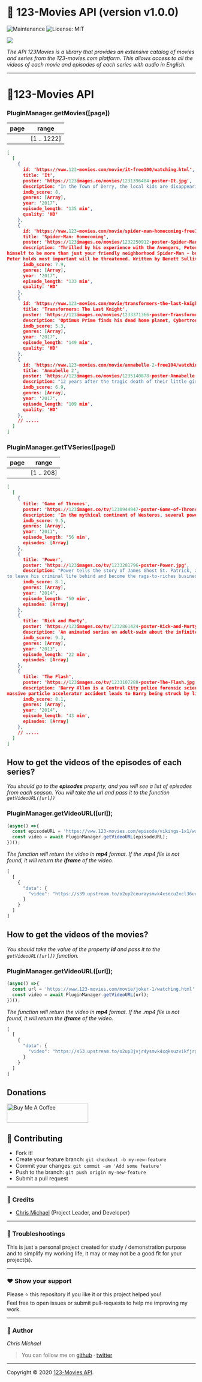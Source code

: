 # 🚩 **123-Movies API** (version v1.0.0)

<img alt="Maintenance" src="https://img.shields.io/badge/Maintained%3F-yes-green.svg" />          
<img alt="License: MIT" src="https://img.shields.io/badge/License-MIT-yellow.svg" />
<img src="https://img.shields.io/badge/123MOVIES-API-blue" alt="">

<a href="https://nodei.co/npm/123-movies/"><img src="https://nodei.co/npm/123-movies.png"></a>

*The API 123Movies is a library that provides an extensive catalog of movies and series from the 123-movies.com platform. This allows access to all the videos of each movie and episodes of each series with audio in English.*

---


# 📝123-Movies API


### PluginManager.getMovies([page])

|   page   |  range     |
|----------|-------------
|          | [1 .. 1222] |

```json
[
  [
    {
      id: 'https://vww.123-movies.com/movie/it-free100/watching.html',
      title: 'It',
      poster: 'https://123images.co/movies/1231396484-poster-It.jpg',
      description: "In the Town of Derry, the local kids are disappearing one by one, leaving behind bloody remains. In a place known as 'The Barrens', a group of seven kids are united by their horrifying and strange encounters with an evil clown and their determination to kill It. Written by Emma Chapman",
      imdb_score: 8,
      genres: [Array],
      year: '2017',
      episode_length: '135 min',
      quality: 'HD'
    },
    {
      id: 'https://vww.123-movies.com/movie/spider-man-homecoming-free113/watching.html',
      title: 'Spider-Man: Homecoming',
      poster: 'https://123images.co/movies/1232250912-poster-Spider-Man-Homecoming.jpg',
      description: 'Thrilled by his experience with the Avengers, Peter returns home, where he lives with his Aunt May, under the watchful eye of his new mentor Tony Stark, Peter tries to fall back into his normal daily routine - distracted by thoughts of proving 
himself to be more than just your friendly neighborhood Spider-Man - but when the Vulture emerges as a new villain, everything that 
Peter holds most important will be threatened. Written by Benett Sullivan',
      imdb_score: 7.9,
      genres: [Array],
      year: '2017',
      episode_length: '133 min',
      quality: 'HD'
    },
    {
      id: 'https://vww.123-movies.com/movie/transformers-the-last-knight-free126/watching.html',
      title: 'Transformers: The Last Knight',
      poster: 'https://123images.co/movies/1233371366-poster-Transformers-The-Last-Knight.jpg',
      description: 'Optimus Prime finds his dead home planet, Cybertron, in which he comes to find he was responsible for its destruction. He finds a way to bring Cybertron back to life, but in order to do so, Optimus needs to find an artifact that is on Earth.', 
      imdb_score: 5.3,
      genres: [Array],
      year: '2017',
      episode_length: '149 min',
      quality: 'HD'
    },
    {
      id: 'https://vww.123-movies.com/movie/annabelle-2-free104/watching.html',
      title: 'Annabelle 2',
      poster: 'https://123images.co/movies/1235140878-poster-Annabelle-2.jpg',
      description: "12 years after the tragic death of their little girl, a dollmaker and his wife welcome a nun and several girls from a shuttered orphanage into their home, where they soon become the target of the dollmaker's possessed creation, Annabelle.",    
      imdb_score: 6.9,
      genres: [Array],
      year: '2017',
      episode_length: '109 min',
      quality: 'HD'
    },
    // .....
  ]
]
```

### PluginManager.getTVSeries([page])

|   page   |  range     |
|----------|-------------
|          | [1 .. 208] |

```json
[
  [
    {
      title: 'Game of Thrones',
      poster: 'https://123images.co/tv/1230944947-poster-Game-of-Thrones.jpg',
      description: 'In the mythical continent of Westeros, several powerful families fight for control of the Seven Kingdoms. As conflict erupts in the kingdoms of men, an ancient enemy rises once again to threaten them all. Meanwhile, the last heirs of a recently usurped dynasty plot to take back their homeland from across the Narrow Sea. Written by Sam Gray',
      imdb_score: 9.5,
      genres: [Array],
      year: '2011',
      episode_length: '56 min',
      episodes: [Array]
    },
    {
      title: 'Power',
      poster: 'https://123images.co/tv/1233281796-poster-Power.jpg',
      description: "Power tells the story of James Ghost St. Patrick, a wealthy New York City nightclub owner who caters to the city's elite. He wants to build an empire, turn the club into a Fortune 500 business, but there's just one problem: Ghost is living a double life. When he is not in the club, he is the kingpin of the most lucrative drug network in New York for a very high-level clientele. His marriage, family and business all become unknowingly threatened as he is tempted 
to leave his criminal life behind and become the rags-to-riches businessman he wants to be most of all. Written by Jiilo_Kim",
      imdb_score: 8.1,
      genres: [Array],
      year: '2014',
      episode_length: '50 min',
      episodes: [Array]
    },
    {
      title: 'Rick and Morty',
      poster: 'https://123images.co/tv/1232861424-poster-Rick-and-Morty.jpg',
      description: 'An animated series on adult-swim about the infinite adventures of Rick, a genius alcoholic and careless scientist, with his grandson Morty, a 14 year-old anxious boy who is not so smart, but always tries to lead his grandfather with his own morale compass. Together, they explore the infinite universes; causing mayhem and running into trouble. Written by Ruben Galaviz',
      imdb_score: 9.3,
      genres: [Array],
      year: '2013',
      episode_length: '22 min',
      episodes: [Array]
    },
    {
      title: 'The Flash',
      poster: 'https://123images.co/tv/1233107288-poster-The-Flash.jpg',
      description: 'Barry Allen is a Central City police forensic scientist with a reasonably happy life, despite the childhood trauma of a mysterious red and yellow lightning killing his mother and framing his father. All that changes when a 
massive particle accelerator accident leads to Barry being struck by lightning in his lab. Coming out of coma nine months later, Barry and his new friends at S.T.A.R labs find that he now has the ability to move at superhuman speed. Furthermore, Barry learns that he is but one of many affected by that event, most of whom are using their powers for evil. Determined to make a difference, Barry dedicates his life to fighting such threats, as The Flash. While he gains allies he never expected, there are also secret forces determined to aid and manipulate him for their own agenda. Written by Kenneth Chisholm ([email protected])',
      imdb_score: 8.1,
      genres: [Array],
      year: '2014',
      episode_length: '43 min',
      episodes: [Array]
    },
    // .....
  ]
]   
```

## How to get the videos of the episodes of each series?
*You should go to the **episodes** property, and you will see a list of episodes from each season. You will take the url and pass it to the function `getVideoURL([url])`*

### PluginManager.getVideoURL([url]);

```javascript
(async() =>{
  const episodeURL = 'https://vww.123-movies.com/episode/vikings-1x1/watching.html'
  const video = await PluginManager.getVideoURL(episodeURL);
})();
```

*The function will return the video in **mp4** format. If the .mp4 file is not found, it will return the **iframe** of the video.*

```javascript
[
  [
    {
      "data": {
        "video": "https://s39.upstream.to/o2up2ceuraysmvk4xsecu2xcl36uqlu3rguuezlbnrrfkua5wrmdb6uuzhcq/v.mp4"
      }
    }
  ]
]
```

## How to get the videos of the movies?
*You should take the value of the property **id** and pass it to the `getVideoURL([url])` function.*

### PluginManager.getVideoURL([url]);

```javascript
(async() =>{
  const url = 'https://vww.123-movies.com/movie/joker-1/watching.html';
  const video = await PluginManager.getVideoURL(url);
})();
```

*The function will return the video in **mp4** format. If the .mp4 file is not found, it will return the **iframe** of the video.*

```javascript
[
  [
    {
      "data": {
        "video": "https://s53.upstream.to/o2up3jvjr4ysmvk4xqksuzvikfjrgkyynbnb6c7j626eddozcgque2fttu6a/v.mp4"
      }
    }
  ]
]
```


## **Donations**

<a href="https://www.buymeacoffee.com/chrismichael" target="_blank"><img src="https://cdn.buymeacoffee.com/buttons/default-orange.png" alt="Buy Me A Coffee" style="height: 51px !important;width: 217px !important;" ></a>


## **:handshake: Contributing**

- Fork it!
- Create your feature branch: `git checkout -b my-new-feature`
- Commit your changes: `git commit -am 'Add some feature'`
- Push to the branch: `git push origin my-new-feature`
- Submit a pull request

---

### **:busts_in_silhouette: Credits**

- [Chris Michael](https://github.com/ChrisMichaelPerezSantiago) (Project Leader, and Developer)

---

### **:anger: Troubleshootings**

This is just a personal project created for study / demonstration purpose and to simplify my working life, it may or may
not be a good fit for your project(s).

---

### **:heart: Show your support**

Please :star: this repository if you like it or this project helped you!\
Feel free to open issues or submit pull-requests to help me improving my work.


---


### **:robot: Author**

_*Chris Michael*_

> You can follow me on
[github](https://github.com/ChrisMichaelPerezSantiago)&nbsp;&middot;&nbsp;[twitter](https://twitter.com/Chris5855M)

---

Copyright © 2020 [123-Movies API](https://github.com/ChrisMichaelPerezSantiago/123-movies).
